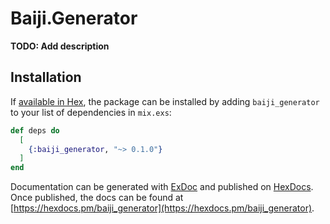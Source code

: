 # Baiji.Generator

**TODO: Add description**

## Installation

If [available in Hex](https://hex.pm/docs/publish), the package can be installed
by adding `baiji_generator` to your list of dependencies in `mix.exs`:

```elixir
def deps do
  [
    {:baiji_generator, "~> 0.1.0"}
  ]
end
```

Documentation can be generated with [ExDoc](https://github.com/elixir-lang/ex_doc)
and published on [HexDocs](https://hexdocs.pm). Once published, the docs can
be found at [https://hexdocs.pm/baiji_generator](https://hexdocs.pm/baiji_generator).

